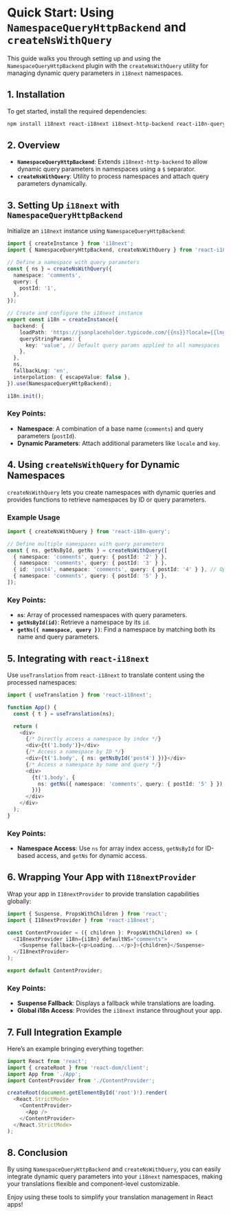 # Quick Start: Using `NamespaceQueryHttpBackend` and `createNsWithQuery`

This guide walks you through setting up and using the `NamespaceQueryHttpBackend` plugin with the `createNsWithQuery` utility for managing dynamic query parameters in `i18next` namespaces.

## 1. Installation

To get started, install the required dependencies:

```bash
npm install i18next react-i18next i18next-http-backend react-i18n-query
```

## 2. Overview

- **`NamespaceQueryHttpBackend`**: Extends `i18next-http-backend` to allow dynamic query parameters in namespaces using a `$` separator.
- **`createNsWithQuery`**: Utility to process namespaces and attach query parameters dynamically.

## 3. Setting Up `i18next` with `NamespaceQueryHttpBackend`

Initialize an `i18next` instance using `NamespaceQueryHttpBackend`:

```typescript
import { createInstance } from 'i18next';
import { NamespaceQueryHttpBackend, createNsWithQuery } from 'react-i18n-query';

// Define a namespace with query parameters
const { ns } = createNsWithQuery({
  namespace: 'comments',
  query: {
    postId: '1',
  },
});

// Create and configure the i18next instance
export const i18n = createInstance({
  backend: {
    loadPath: 'https://jsonplaceholder.typicode.com/{{ns}}?locale={{lng}}',
    queryStringParams: {
      key: 'value', // Default query params applied to all namespaces
    },
  },
  ns,
  fallbackLng: 'en',
  interpolation: { escapeValue: false },
}).use(NamespaceQueryHttpBackend);

i18n.init();
```

### Key Points:

- **Namespace**: A combination of a base name (`comments`) and query parameters (`postId`).
- **Dynamic Parameters**: Attach additional parameters like `locale` and `key`.

## 4. Using `createNsWithQuery` for Dynamic Namespaces

`createNsWithQuery` lets you create namespaces with dynamic queries and provides functions to retrieve namespaces by ID or query parameters.

### Example Usage

```typescript
import { createNsWithQuery } from 'react-i18n-query';

// Define multiple namespaces with query parameters
const { ns, getNsById, getNs } = createNsWithQuery([
  { namespace: 'comments', query: { postId: '2' } },
  { namespace: 'comments', query: { postId: '3' } },
  { id: 'post4', namespace: 'comments', query: { postId: '4' } }, // Optional ID
  { namespace: 'comments', query: { postId: '5' } },
]);
```

### Key Points:

- **`ns`**: Array of processed namespaces with query parameters.
- **`getNsById(id)`**: Retrieve a namespace by its `id`.
- **`getNs({ namespace, query })`**: Find a namespace by matching both its name and query parameters.

## 5. Integrating with `react-i18next`

Use `useTranslation` from `react-i18next` to translate content using the processed namespaces:

```typescript
import { useTranslation } from 'react-i18next';

function App() {
  const { t } = useTranslation(ns);

  return (
    <div>
      {/* Directly access a namespace by index */}
      <div>{t('1.body')}</div>
      {/* Access a namespace by ID */}
      <div>{t('1.body', { ns: getNsById('post4') })}</div>
      {/* Access a namespace by name and query */}
      <div>
        {t('1.body', {
          ns: getNs({ namespace: 'comments', query: { postId: '5' } }),
        })}
      </div>
    </div>
  );
}
```

### Key Points:

- **Namespace Access**: Use `ns` for array index access, `getNsById` for ID-based access, and `getNs` for dynamic access.

## 6. Wrapping Your App with `I18nextProvider`

Wrap your app in `I18nextProvider` to provide translation capabilities globally:

```typescript
import { Suspense, PropsWithChildren } from 'react';
import { I18nextProvider } from 'react-i18next';

const ContentProvider = ({ children }: PropsWithChildren) => (
  <I18nextProvider i18n={i18n} defaultNS="comments">
    <Suspense fallback={<p>Loading...</p>}>{children}</Suspense>
  </I18nextProvider>
);

export default ContentProvider;
```

### Key Points:

- **Suspense Fallback**: Displays a fallback while translations are loading.
- **Global i18n Access**: Provides the `i18next` instance throughout your app.

## 7. Full Integration Example

Here’s an example bringing everything together:

```typescript
import React from 'react';
import { createRoot } from 'react-dom/client';
import App from './App';
import ContentProvider from './ContentProvider';

createRoot(document.getElementById('root')!).render(
  <React.StrictMode>
    <ContentProvider>
      <App />
    </ContentProvider>
  </React.StrictMode>
);
```

## 8. Conclusion

By using `NamespaceQueryHttpBackend` and `createNsWithQuery`, you can easily integrate dynamic query parameters into your `i18next` namespaces, making your translations flexible and component-level customizable.

Enjoy using these tools to simplify your translation management in React apps!
